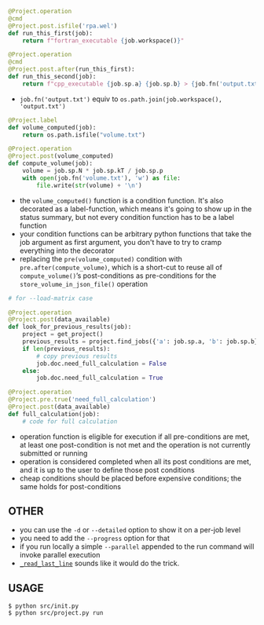 ```python
@Project.operation
@cmd
@Project.post.isfile('rpa.wel')
def run_this_first(job):
    return f"fortran_executable {job.workspace()}"

@Project.operation
@cmd
@Project.post.after(run_this_first):
def run_this_second(job):
    return f"cpp_executable {job.sp.a} {job.sp.b} > {job.fn('output.txt')}"
```

- `job.fn('output.txt')` equiv to `os.path.join(job.workspace(), 'output.txt')`

```python
@Project.label
def volume_computed(job):
    return os.path.isfile("volume.txt")

@Project.operation
@Project.post(volume_computed)
def compute_volume(job):
    volume = job.sp.N * job.sp.kT / job.sp.p
    with open(job.fn('volume.txt'), 'w') as file:
        file.write(str(volume) + '\n')
```

- the `volume_computed()` function is a condition function. It's also decorated as a label-function, which means it's going to show up in the status summary, but not every condition function has to be a label function
- your condition functions can be arbitrary python functions that take the job argument as first argument, you don't have to try to cramp everything into the decorator
- replacing the `pre(volume_computed)` condition with `pre.after(compute_volume)`, which is a short-cut to reuse all of `compute_volume()`’s post-conditions as pre-conditions for the `store_volume_in_json_file()` operation

```python
# for --load-matrix case

@Project.operation
@Project.post(data_available)
def look_for_previous_results(job):
    project = get_project()
    previous_results = project.find_jobs({'a': job.sp.a, 'b': job.sp.b})
    if len(previous_results):
        # copy previous results
        job.doc.need_full_calculation = False
    else:
        job.doc.need_full_calculation = True

@Project.operation
@Project.pre.true('need_full_calculation')
@Project.post(data_available)
def full_calculation(job):
    # code for full calculation
```

- operation function is eligible for execution if all pre-conditions are met, at least one post-condition is not met and the operation is not currently submitted or running
- operation is considered completed when all its post conditions are met, and it is up to the user to define those post conditions
- cheap conditions should be placed before expensive conditions; the same holds for post-conditions


## OTHER

- you can use the `-d` or `--detailed` option to show it on a per-job level
- you need to add the `--progress` option for that
- if you run locally a simple `--parallel` appended to the run command will invoke parallel execution
- [`_read_last_line`](https://stackoverflow.com/questions/3346430/what-is-the-most-efficient-way-to-get-first-and-last-line-of-a-text-file/18603065#18603065) sounds like it would do the trick.

## USAGE
```console
$ python src/init.py
$ python src/project.py run
```
